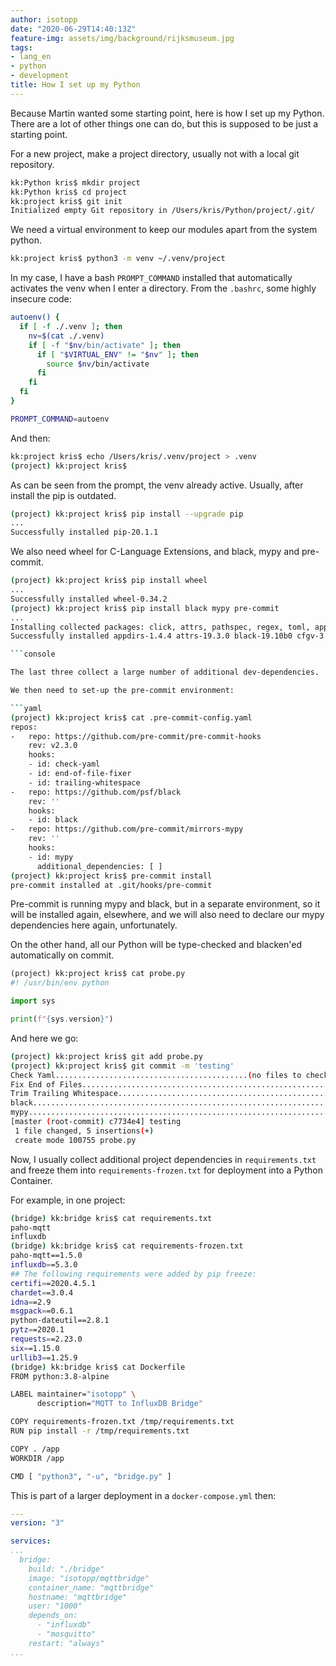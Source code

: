 ```yaml
---
author: isotopp
date: "2020-06-29T14:40:13Z"
feature-img: assets/img/background/rijksmuseum.jpg
tags:
- lang_en
- python
- development
title: How I set up my Python
---
```

Because Martin wanted some starting point, here is how I set up my Python. There are a lot of other things one can do, but this is supposed to be just a starting point.

For a new project, make a project directory, usually not with a local git repository.

```bash
kk:Python kris$ mkdir project
kk:Python kris$ cd project
kk:project kris$ git init
Initialized empty Git repository in /Users/kris/Python/project/.git/
```

We need a virtual environment to keep our modules apart from the system python.

```bash
kk:project kris$ python3 -m venv ~/.venv/project
```

In my case, I have a bash `PROMPT_COMMAND` installed that automatically activates the venv when I enter a directory. From the `.bashrc`, some highly insecure code:

```bash
autoenv() {
  if [ -f ./.venv ]; then
    nv=$(cat ./.venv)
    if [ -f "$nv/bin/activate" ]; then
      if [ "$VIRTUAL_ENV" != "$nv" ]; then
        source $nv/bin/activate
      fi
    fi
  fi
}

PROMPT_COMMAND=autoenv
```

And then:

```bash
kk:project kris$ echo /Users/kris/.venv/project > .venv
(project) kk:project kris$
```

As can be seen from the prompt, the venv already active. Usually, after install the pip is outdated. 

```bash
(project) kk:project kris$ pip install --upgrade pip
...
Successfully installed pip-20.1.1
```

We also need wheel for C-Language Extensions, and black, mypy and pre-commit.

```bash
(project) kk:project kris$ pip install wheel
...
Successfully installed wheel-0.34.2
(project) kk:project kris$ pip install black mypy pre-commit
...
Installing collected packages: click, attrs, pathspec, regex, toml, appdirs, typed-ast, black, mypy-extensions, typing-extensions, mypy, cfgv, filelock, six, zipp, importlib-metadata, distlib, virtualenv, nodeenv, pyyaml, identify, pre-commit
Successfully installed appdirs-1.4.4 attrs-19.3.0 black-19.10b0 cfgv-3.1.0 click-7.1.2 distlib-0.3.1 filelock-3.0.12 identify-1.4.20 importlib-metadata-1.7.0 mypy-0.782 mypy-extensions-0.4.3 nodeenv-1.4.0 pathspec-0.8.0 pre-commit-2.5.1 pyyaml-5.3.1 regex-2020.6.8 six-1.15.0 toml-0.10.1 typed-ast-1.4.1 typing-extensions-3.7.4.2 virtualenv-20.0.25 zipp-3.1.0

```console

The last three collect a large number of additional dev-dependencies.

We then need to set-up the pre-commit environment:

```yaml
(project) kk:project kris$ cat .pre-commit-config.yaml
repos:
-   repo: https://github.com/pre-commit/pre-commit-hooks
    rev: v2.3.0
    hooks:
    - id: check-yaml
    - id: end-of-file-fixer
    - id: trailing-whitespace
-   repo: https://github.com/psf/black
    rev: ''
    hooks:
    - id: black
-   repo: https://github.com/pre-commit/mirrors-mypy
    rev: ''
    hooks:
    - id: mypy
      additional_dependencies: [ ]
(project) kk:project kris$ pre-commit install
pre-commit installed at .git/hooks/pre-commit
```

Pre-commit is running mypy and black, but in a separate environment, so it will be installed again, elsewhere, and we will also need to declare our mypy dependencies here again, unfortunately.

On the other hand, all our Python will be type-checked and blacken'ed automatically on commit.

```python
(project) kk:project kris$ cat probe.py
#! /usr/bin/env python

import sys

print(f"{sys.version}")
```

And here we go:

```bash
(project) kk:project kris$ git add probe.py
(project) kk:project kris$ git commit -m 'testing'
Check Yaml...........................................(no files to check)Skipped
Fix End of Files.........................................................Passed
Trim Trailing Whitespace.................................................Passed
black....................................................................Passed
mypy.....................................................................Passed
[master (root-commit) c7734e4] testing
 1 file changed, 5 insertions(+)
 create mode 100755 probe.py
```

Now, I usually collect additional project dependencies in `requirements.txt` and freeze them into `requirements-frozen.txt` for deployment into a Python Container.

For example, in one project:

```bash
(bridge) kk:bridge kris$ cat requirements.txt
paho-mqtt
influxdb
(bridge) kk:bridge kris$ cat requirements-frozen.txt
paho-mqtt==1.5.0
influxdb==5.3.0
## The following requirements were added by pip freeze:
certifi==2020.4.5.1
chardet==3.0.4
idna==2.9
msgpack==0.6.1
python-dateutil==2.8.1
pytz==2020.1
requests==2.23.0
six==1.15.0
urllib3==1.25.9
(bridge) kk:bridge kris$ cat Dockerfile
FROM python:3.8-alpine

LABEL maintainer="isotopp" \
      description="MQTT to InfluxDB Bridge"

COPY requirements-frozen.txt /tmp/requirements.txt
RUN pip install -r /tmp/requirements.txt

COPY . /app
WORKDIR /app

CMD [ "python3", "-u", "bridge.py" ]
```

This is part of a larger deployment in a `docker-compose.yml` then:

```yaml
---
version: "3"

services:
...
  bridge:
    build: "./bridge"
    image: "isotopp/mqttbridge"
    container_name: "mqttbridge"
    hostname: "mqttbridge"
    user: "1000"
    depends_on:
      - "influxdb"
      - "mosquitto"
    restart: "always"
...
```
